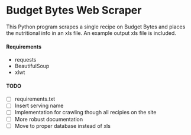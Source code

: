 # Budget Bytes Web Scraper

This Python program scrapes a single recipe on Budget Bytes and places the nutritional info in an xls file. An example output xls file is included.

#### Requirements
- requests
- BeautifulSoup
- xlwt

#### TODO
-[ ] requirements.txt
-[ ] Insert serving name
-[ ] Implementation for crawling though all recipies on the site 
-[ ] More robust documentation
-[ ] Move to proper database instead of xls